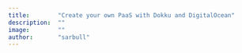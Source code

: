 ```yaml
---
title:        "Create your own PaaS with Dokku and DigitalOcean"
description:  ""
image:        ""
author:       "sarbull"
---
```


